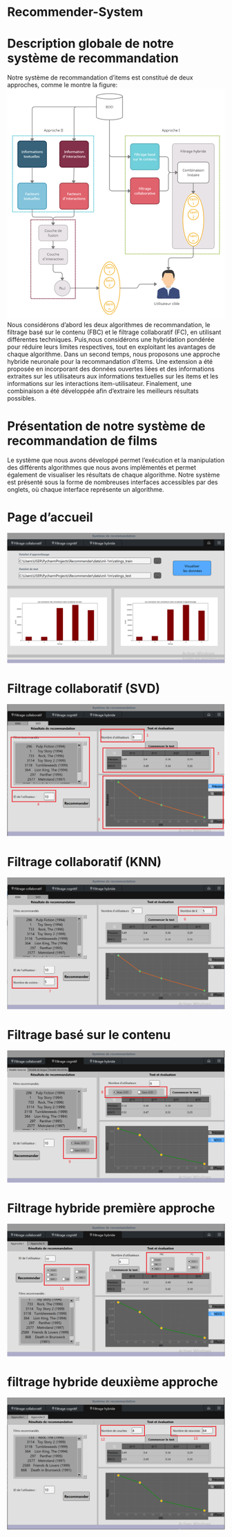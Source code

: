 # Recommender-System

# Description globale de notre système de recommandation

Notre système de recommandation d’items est constitué de deux approches, comme le montre la figure:
![image1](https://github.com/islam1997/Recommendation-System-Movie/blob/master/Capture/globale.png)
Nous considérons d’abord les deux algorithmes de recommandation, le filtrage basé sur le contenu (FBC) et le filtrage collaboratif (FC), en utilisant différentes techniques. Puis,nous considérons une hybridation pondérée pour réduire leurs limites respectives, tout en exploitant les avantages de chaque algorithme.
Dans un second temps, nous proposons une approche hybride neuronale pour la recommandation d’items. Une extension a été proposée en incorporant des données ouvertes liées et des informations extraites sur les utilisateurs aux informations textuelles sur les items et les informations sur les interactions item-utilisateur. Finalement, une combinaison a été développée afin d’extraire les
meilleurs résultats possibles.

# Présentation de notre système de recommandation de films

Le système que nous avons développé permet l’exécution et la manipulation des différents algorithmes que nous avons implémentés et permet également de visualiser les résultats de chaque algorithme.
Notre système est présenté sous la forme de nombreuses interfaces accessibles par des onglets, où chaque interface représente un algorithme.

# Page d’accueil
![image2](https://github.com/islam1997/Recommendation-System-Movie/blob/master/Capture/accueilApp.png)

# Filtrage collaboratif (SVD)

![image3](https://github.com/islam1997/Recommendation-System-Movie/blob/master/Capture/svdApp.png)

# Filtrage collaboratif (KNN)
![image4](https://github.com/islam1997/Recommendation-System-Movie/blob/master/Capture/knnApp.png)

# Filtrage basé sur le contenu
![image5](https://github.com/islam1997/Recommendation-System-Movie/blob/master/Capture/contenuApp.png)

# Filtrage hybride première approche
![image6](https://github.com/islam1997/Recommendation-System-Movie/blob/master/Capture/approche1App.png)

# filtrage hybride deuxième approche
![image7](https://github.com/islam1997/Recommendation-System-Movie/blob/master/Capture/approche2App.png)






